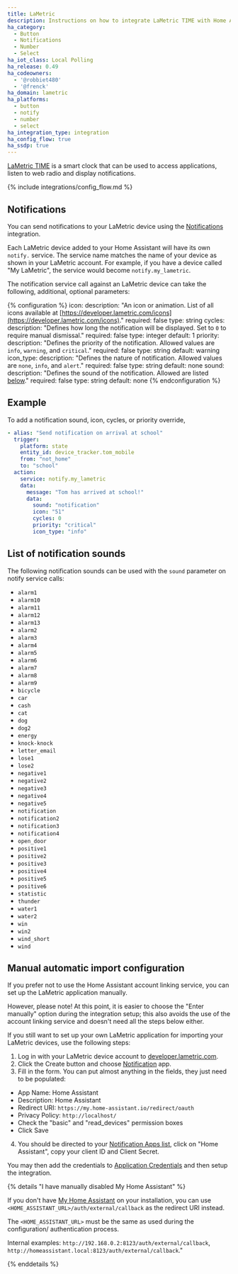```yaml
---
title: LaMetric
description: Instructions on how to integrate LaMetric TIME with Home Assistant.
ha_category:
  - Button
  - Notifications
  - Number
  - Select
ha_iot_class: Local Polling
ha_release: 0.49
ha_codeowners:
  - '@robbiet480'
  - '@frenck'
ha_domain: lametric
ha_platforms:
  - button
  - notify
  - number
  - select
ha_integration_type: integration
ha_config_flow: true
ha_ssdp: true
---
```


[LaMetric TIME](https://lametric.com/) is a smart clock that can be used to access applications, listen to web radio and display notifications.

{% include integrations/config_flow.md %}

## Notifications

You can send notifications to your LaMetric device using
the [Notifications](/integrations/notify) integration.

Each LaMetric device added to your Home Assistant will have its own
`notify.` service. The service name matches the name of your device
as shown in your LaMetric account. For example, if you have a device
called "My LaMetric", the service would become `notify.my_lametric`.

The notification service call against an LaMetric device can take the
following, additional, optional parameters:

{% configuration %}
icon:
  description: "An icon or animation. List of all icons available at [https://developer.lametric.com/icons](https://developer.lametric.com/icons)."
  required: false
  type: string
cycles:
  description: "Defines how long the notification will be displayed. Set to `0` to require manual dismissal."
  required: false
  type: integer
  default: 1
priority:
  description: "Defines the priority of the notification. Allowed values are `info`, `warning`, and `critical`."
  required: false
  type: string
  default: warning
icon_type:
  description: "Defines the nature of notification. Allowed values are `none`, `info`, and `alert`."
  required: false
  type: string
  default: none
sound:
  description: "Defines the sound of the notification. Allowed are listed [below](#list-of-notification-sounds)."
  required: false
  type: string
  default: none
{% endconfiguration %}

## Example

To add a notification sound, icon, cycles, or priority override,

```yaml
- alias: "Send notification on arrival at school"
  trigger:
    platform: state
    entity_id: device_tracker.tom_mobile
    from: "not_home"
    to: "school"
  action:
    service: notify.my_lametric
    data:
      message: "Tom has arrived at school!"
      data:
        sound: "notification"
        icon: "51"
        cycles: 0
        priority: "critical"
        icon_type: "info"
```

## List of notification sounds

The following notification sounds can be used with the `sound` parameter on
notify service calls:

- `alarm1`
- `alarm10`
- `alarm11`
- `alarm12`
- `alarm13`
- `alarm2`
- `alarm3`
- `alarm4`
- `alarm5`
- `alarm6`
- `alarm7`
- `alarm8`
- `alarm9`
- `bicycle`
- `car`
- `cash`
- `cat`
- `dog`
- `dog2`
- `energy`
- `knock-knock`
- `letter_email`
- `lose1`
- `lose2`
- `negative1`
- `negative2`
- `negative3`
- `negative4`
- `negative5`
- `notification`
- `notification2`
- `notification3`
- `notification4`
- `open_door`
- `positive1`
- `positive2`
- `positive3`
- `positive4`
- `positive5`
- `positive6`
- `statistic`
- `thunder`
- `water1`
- `water2`
- `win`
- `win2`
- `wind_short`
- `wind`

## Manual automatic import configuration

If you prefer not to use the Home Assistant account linking service, you
can set up the LaMetric application manually.

However, please note! At this point, it is easier to choose the "Enter manually"
option during the integration setup; this also avoids the use of the account
linking service and doesn't need all the steps below either.

If you still want to set up your own LaMetric application for importing
your LaMetric devices, use the following steps:

1. Log in with your LaMetric device account to [developer.lametric.com](https://developer.lametric.com).
2. Click the Create button and choose [Notification](https://developer.lametric.com/applications/createsource) app.
3. Fill in the form. You can put almost anything in the fields, they just need to be populated:
  * App Name: Home Assistant 
  * Description: Home Assistant
  * Redirect URI: `https://my.home-assistant.io/redirect/oauth`
  * Privacy Policy: `http://localhost/`
  * Check the "basic" and "read_devices" permission boxes
  * Click Save
4. You should be directed to your [Notification Apps list](https://developer.lametric.com/applications/sources),
   click on "Home Assistant", copy your client ID and Client Secret.

You may then add the credentials to [Application Credentials](/integrations/application_credentials/) and then setup the integration.

{% details "I have manually disabled My Home Assistant" %}

If you don't have [My Home Assistant](/integrations/my) on your installation,
you can use `<HOME_ASSISTANT_URL>/auth/external/callback` as the redirect URI
instead.

The `<HOME_ASSISTANT_URL>` must be the same as used during the configuration/
authentication process.

Internal examples: `http://192.168.0.2:8123/auth/external/callback`, `http://homeassistant.local:8123/auth/external/callback`." 

{% enddetails %}
